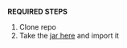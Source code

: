 **REQUIRED STEPS**

1. Clone repo
2. Take the [jar here](https://github.com/cedrictongg/CSULA/blob/master/JBox2D/jboxjar.jar) and import it
